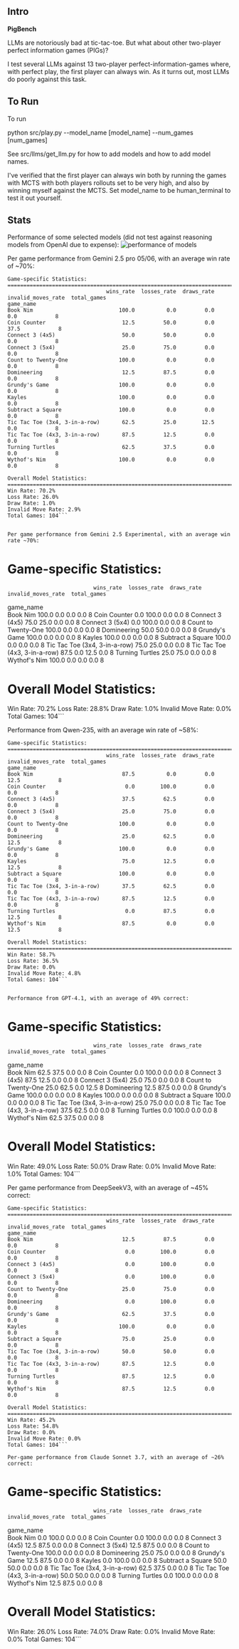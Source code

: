 ## Intro
**PigBench**

LLMs are notoriously bad at tic-tac-toe.  But what about other two-player perfect information games (PIGs)?

I test several LLMs against 13 two-player perfect-information-games where, with perfect play, the first player can always win. As it turns out, most LLMs do poorly against this task.

## To Run 

To run

python src/play.py --model_name [model_name] --num_games [num_games]

See src/llms/get_llm.py for how to add models and how to add model names.

I've verified that the first player can always win both by running the games with MCTS with both players rollouts set to be very high, and also by winning myself against the MCTS. Set model_name to be human_terminal to test it out yourself.

## Stats

Performance of some selected models (did not test against reasoning models from OpenAI due to expense):
![performance of models](/image1.png)

Per game performance from Gemini 2.5 pro 05/06, with an average win rate of ~70%:

```
Game-specific Statistics:
================================================================================
                               wins_rate  losses_rate  draws_rate  invalid_moves_rate  total_games
game_name                                                                                         
Book Nim                           100.0          0.0         0.0                 0.0            8
Coin Counter                        12.5         50.0         0.0                37.5            8
Connect 3 (4x5)                     50.0         50.0         0.0                 0.0            8
Connect 3 (5x4)                     25.0         75.0         0.0                 0.0            8
Count to Twenty-One                100.0          0.0         0.0                 0.0            8
Domineering                         12.5         87.5         0.0                 0.0            8
Grundy's Game                      100.0          0.0         0.0                 0.0            8
Kayles                             100.0          0.0         0.0                 0.0            8
Subtract a Square                  100.0          0.0         0.0                 0.0            8
Tic Tac Toe (3x4, 3-in-a-row)       62.5         25.0        12.5                 0.0            8
Tic Tac Toe (4x3, 3-in-a-row)       87.5         12.5         0.0                 0.0            8
Turning Turtles                     62.5         37.5         0.0                 0.0            8
Wythof's Nim                       100.0          0.0         0.0                 0.0            8

Overall Model Statistics:
================================================================================
Win Rate: 70.2%
Loss Rate: 26.0%
Draw Rate: 1.0%
Invalid Move Rate: 2.9%
Total Games: 104```


Per game performance from Gemini 2.5 Experimental, with an average win rate ~70%:

```
Game-specific Statistics:
================================================================================
                               wins_rate  losses_rate  draws_rate  invalid_moves_rate  total_games
game_name                                                                                         
Book Nim                           100.0          0.0         0.0                 0.0            8
Coin Counter                         0.0        100.0         0.0                 0.0            8
Connect 3 (4x5)                     75.0         25.0         0.0                 0.0            8
Connect 3 (5x4)                      0.0        100.0         0.0                 0.0            8
Count to Twenty-One                100.0          0.0         0.0                 0.0            8
Domineering                         50.0         50.0         0.0                 0.0            8
Grundy's Game                      100.0          0.0         0.0                 0.0            8
Kayles                             100.0          0.0         0.0                 0.0            8
Subtract a Square                  100.0          0.0         0.0                 0.0            8
Tic Tac Toe (3x4, 3-in-a-row)       75.0         25.0         0.0                 0.0            8
Tic Tac Toe (4x3, 3-in-a-row)       87.5          0.0        12.5                 0.0            8
Turning Turtles                     25.0         75.0         0.0                 0.0            8
Wythof's Nim                       100.0          0.0         0.0                 0.0            8

Overall Model Statistics:
================================================================================
Win Rate: 70.2%
Loss Rate: 28.8%
Draw Rate: 1.0%
Invalid Move Rate: 0.0%
Total Games: 104```

Performance from Qwen-235, with an average win rate of ~58%:

```
Game-specific Statistics:
================================================================================
                               wins_rate  losses_rate  draws_rate  invalid_moves_rate  total_games
game_name                                                                                         
Book Nim                            87.5          0.0         0.0                12.5            8
Coin Counter                         0.0        100.0         0.0                 0.0            8
Connect 3 (4x5)                     37.5         62.5         0.0                 0.0            8
Connect 3 (5x4)                     25.0         75.0         0.0                 0.0            8
Count to Twenty-One                100.0          0.0         0.0                 0.0            8
Domineering                         25.0         62.5         0.0                12.5            8
Grundy's Game                      100.0          0.0         0.0                 0.0            8
Kayles                              75.0         12.5         0.0                12.5            8
Subtract a Square                  100.0          0.0         0.0                 0.0            8
Tic Tac Toe (3x4, 3-in-a-row)       37.5         62.5         0.0                 0.0            8
Tic Tac Toe (4x3, 3-in-a-row)       87.5         12.5         0.0                 0.0            8
Turning Turtles                      0.0         87.5         0.0                12.5            8
Wythof's Nim                        87.5          0.0         0.0                12.5            8

Overall Model Statistics:
================================================================================
Win Rate: 58.7%
Loss Rate: 36.5%
Draw Rate: 0.0%
Invalid Move Rate: 4.8%
Total Games: 104```


Performance from GPT-4.1, with an average of 49% correct:

```
Game-specific Statistics:
================================================================================
                               wins_rate  losses_rate  draws_rate  invalid_moves_rate  total_games
game_name                                                                                         
Book Nim                            62.5         37.5         0.0                 0.0            8
Coin Counter                         0.0        100.0         0.0                 0.0            8
Connect 3 (4x5)                     87.5         12.5         0.0                 0.0            8
Connect 3 (5x4)                     25.0         75.0         0.0                 0.0            8
Count to Twenty-One                 25.0         62.5         0.0                12.5            8
Domineering                         12.5         87.5         0.0                 0.0            8
Grundy's Game                      100.0          0.0         0.0                 0.0            8
Kayles                             100.0          0.0         0.0                 0.0            8
Subtract a Square                  100.0          0.0         0.0                 0.0            8
Tic Tac Toe (3x4, 3-in-a-row)       25.0         75.0         0.0                 0.0            8
Tic Tac Toe (4x3, 3-in-a-row)       37.5         62.5         0.0                 0.0            8
Turning Turtles                      0.0        100.0         0.0                 0.0            8
Wythof's Nim                        62.5         37.5         0.0                 0.0            8

Overall Model Statistics:
================================================================================
Win Rate: 49.0%
Loss Rate: 50.0%
Draw Rate: 0.0%
Invalid Move Rate: 1.0%
Total Games: 104```


Per game performance from DeepSeekV3, with an average of ~45% correct:

```
Game-specific Statistics:
================================================================================
                               wins_rate  losses_rate  draws_rate  invalid_moves_rate  total_games
game_name                                                                                         
Book Nim                            12.5         87.5         0.0                 0.0            8
Coin Counter                         0.0        100.0         0.0                 0.0            8
Connect 3 (4x5)                      0.0        100.0         0.0                 0.0            8
Connect 3 (5x4)                      0.0        100.0         0.0                 0.0            8
Count to Twenty-One                 25.0         75.0         0.0                 0.0            8
Domineering                          0.0        100.0         0.0                 0.0            8
Grundy's Game                       62.5         37.5         0.0                 0.0            8
Kayles                             100.0          0.0         0.0                 0.0            8
Subtract a Square                   75.0         25.0         0.0                 0.0            8
Tic Tac Toe (3x4, 3-in-a-row)       50.0         50.0         0.0                 0.0            8
Tic Tac Toe (4x3, 3-in-a-row)       87.5         12.5         0.0                 0.0            8
Turning Turtles                     87.5         12.5         0.0                 0.0            8
Wythof's Nim                        87.5         12.5         0.0                 0.0            8

Overall Model Statistics:
================================================================================
Win Rate: 45.2%
Loss Rate: 54.8%
Draw Rate: 0.0%
Invalid Move Rate: 0.0%
Total Games: 104```

Per-game performance from Claude Sonnet 3.7, with an average of ~26% correct:

```
Game-specific Statistics:
================================================================================
                               wins_rate  losses_rate  draws_rate  invalid_moves_rate  total_games
game_name                                                                                         
Book Nim                             0.0        100.0         0.0                 0.0            8
Coin Counter                         0.0        100.0         0.0                 0.0            8
Connect 3 (4x5)                     12.5         87.5         0.0                 0.0            8
Connect 3 (5x4)                     12.5         87.5         0.0                 0.0            8
Count to Twenty-One                100.0          0.0         0.0                 0.0            8
Domineering                         25.0         75.0         0.0                 0.0            8
Grundy's Game                       12.5         87.5         0.0                 0.0            8
Kayles                               0.0        100.0         0.0                 0.0            8
Subtract a Square                   50.0         50.0         0.0                 0.0            8
Tic Tac Toe (3x4, 3-in-a-row)       62.5         37.5         0.0                 0.0            8
Tic Tac Toe (4x3, 3-in-a-row)       50.0         50.0         0.0                 0.0            8
Turning Turtles                      0.0        100.0         0.0                 0.0            8
Wythof's Nim                        12.5         87.5         0.0                 0.0            8

Overall Model Statistics:
================================================================================
Win Rate: 26.0%
Loss Rate: 74.0%
Draw Rate: 0.0%
Invalid Move Rate: 0.0%
Total Games: 104```
